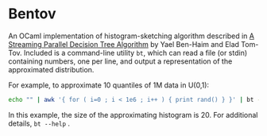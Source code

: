 
# Bentov

An OCaml implementation of histogram-sketching algorithm described in
[A Streaming Parallel Decision Tree
Algorithm](http://jmlr.org/papers/volume11/ben-haim10a/ben-haim10a.pdf)
by Yael Ben-Haim and Elad Tom-Tov. Included is a command-line utility
`bt`, which can read a file (or stdin) containing numbers, one per
line, and output a representation of the approximated distribution.

For example, to approximate 10 quantiles of 1M data in U(0,1):

```sh
echo "" | awk '{ for ( i=0 ; i < 1e6 ; i++ ) { print rand() } }' | bt -n 20 -u 10
```

In this example, the size of the approximating histogram is 20.  For
additional details, `bt --help` .
